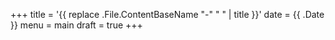 +++
title = '{{ replace .File.ContentBaseName "-" " " | title }}'
date = {{ .Date }}
menu = main
draft = true
+++